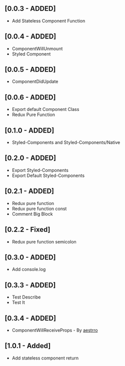 ## [0.0.3 - ADDED]

- Add Stateless Component Function

## [0.0.4 - ADDED]

- ComponentWillUnmount
- Styled Component

## [0.0.5 - ADDED]

- ComponentDidUpdate

## [0.0.6 - ADDED]

- Export default Component Class
- Redux Pure Function

## [0.1.0 - ADDED]

- Styled-Components and Styled-Components/Native


## [0.2.0 - ADDED]

- Export Styled-Components
- Export Default Styled-Components

## [0.2.1 - ADDED]

- Redux pure function
- Redux pure function const
- Comment Big Block

## [0.2.2 - Fixed]

- Redux pure function semicolon

## [0.3.0 - ADDED]

- Add console.log

## [0.3.3 - ADDED]

- Test Describe
- Test It

## [0.3.4 - ADDED]

- ComponentWillReceiveProps - By [aestrro](https://github.com/aestrro)

## [1.0.1 - Added]

- Add stateless component return
